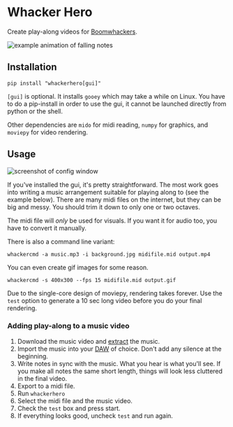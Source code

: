 # Whacker Hero

Create play-along videos for [Boomwhackers](https://boomwhackers.com/).

![example animation of falling notes](https://user-images.githubusercontent.com/7693838/147457241-99963c9e-357b-468e-b7dd-2ec2b31da3c4.gif)

## Installation

    pip install "whackerhero[gui]"

`[gui]` is optional. It installs `gooey` which may take a while on Linux.
You have to do a pip-install in order to use the gui, it cannot be launched directly from python or the shell.

Other dependencies are `mido` for midi reading, `numpy` for graphics, and `moviepy` for video rendering.

## Usage

![screenshot of config window](https://user-images.githubusercontent.com/7693838/147457255-23bd71e7-ba8b-4ef2-99df-f19f9c7179ba.jpg)

If you've installed the gui, it's pretty straightforward.
The most work goes into writing a music arrangement suitable for playing along to (see the example below).
There are many midi files on the internet, but they can be big and messy.
You should trim it down to only one or two octaves.

The midi file will *only* be used for visuals. If you want it for audio too, you have to convert it manually.

There is also a command line variant:

    whackercmd -a music.mp3 -i background.jpg midifile.mid output.mp4

You can even create gif images for some reason.

    whackercmd -s 400x300 --fps 15 midifile.mid output.gif

Due to the single-core design of moviepy, rendering takes forever.
Use the `test` option to generate a 10 sec long video before you do your final rendering.

### Adding play-along to a music video

1. Download the music video and [extract](https://www.audacityteam.org/) the music.
1. Import the music into your [DAW](https://lmms.io) of choice. Don't add any silence at the beginning.
1. Write notes in sync with the music. What you hear is what you'll see.
   If you make all notes the same short length, things will look less cluttered in the final video.
1. Export to a midi file.
1. Run `whackerhero`
1. Select the midi file and the music video.
1. Check the `test` box and press start.
1. If everything looks good, uncheck `test` and run again.
